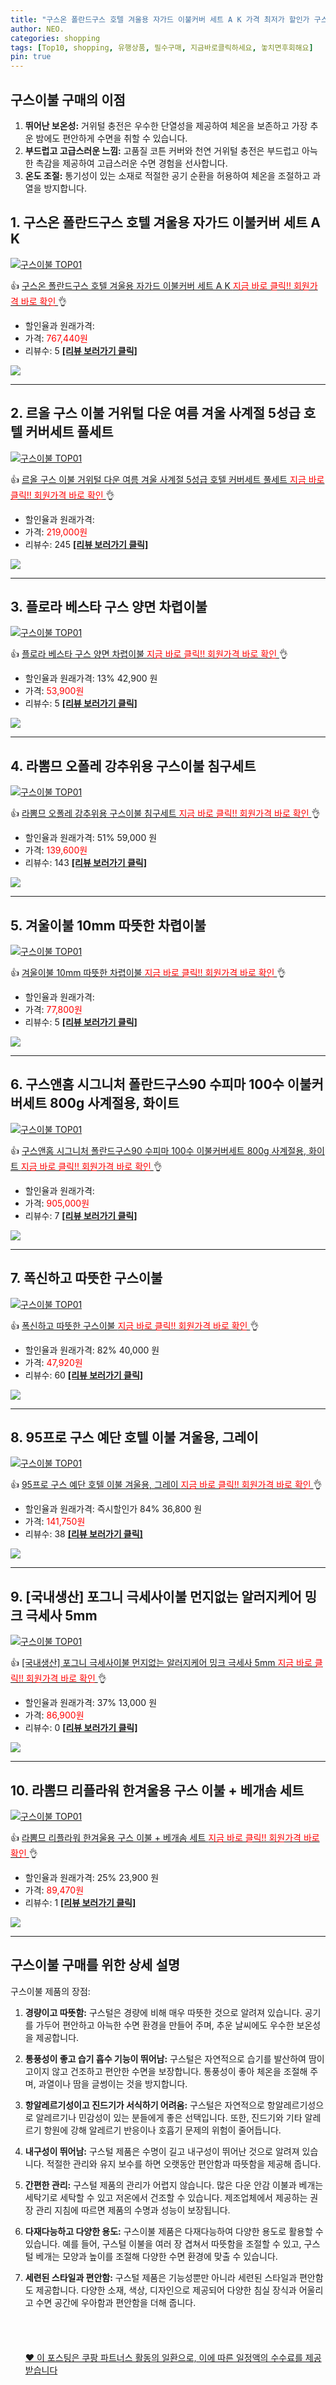 ```yaml
---
title: "구스온 폴란드구스 호텔 겨울용 자가드 이불커버 세트 A K 가격 최저가 할인가 구스이불 최저가 추천 제품 비교"
author: NEO.
categories: shopping
tags: [Top10, shopping, 유행상품, 필수구매, 지금바로클릭하세요, 놓치면후회해요]
pin: true
---
```

## 구스이불 구매의 이점
1. **뛰어난 보온성:** 거위털 충전은 우수한 단열성을 제공하여 체온을 보존하고 가장 추운 밤에도 편안하게 수면을 취할 수 있습니다.
2. **부드럽고 고급스러운 느낌:** 고품질 코튼 커버와 천연 거위털 충전은 부드럽고 아늑한 촉감을 제공하여 고급스러운 수면 경험을 선사합니다.
3. **온도 조절:** 통기성이 있는 소재로 적절한 공기 순환을 허용하여 체온을 조절하고 과열을 방지합니다.

   

## 1. 구스온 폴란드구스 호텔 겨울용 자가드 이불커버 세트 A K

[![구스이불 TOP01](https://thumbnail8.coupangcdn.com/thumbnails/remote/490x490ex/image/rs_quotation_api/m8mntv24/eb3600fc4a394e0f9306e943d96df9aa.jpg)](https://link.coupang.com/re/AFFSDP?lptag=AF3617701&subid=GithubCoopas&pageKey=7009955267&traceid=V0-153&itemId=17222292849&vendorItemId=84394107798)


👍 [구스온 폴란드구스 호텔 겨울용 자가드 이불커버 세트 A K <font color=red> 지금 바로 클릭!! 회원가격 바로 확인 </font> ](https://link.coupang.com/re/AFFSDP?lptag=AF3617701&subid=GithubCoopas&pageKey=7009955267&traceid=V0-153&itemId=17222292849&vendorItemId=84394107798) 👌 


- 할인율과 원래가격: 
- 가격: <span style='color:red'>767,440원</span>
- 리뷰수: 5  [**[리뷰 보러가기 클릭]**](https://link.coupang.com/re/AFFSDP?lptag=AF3617701&subid=GithubCoopas&pageKey=7009955267&traceid=V0-153&itemId=17222292849&vendorItemId=84394107798)

[![](/discount_price.png)](https://link.coupang.com/re/AFFSDP?lptag=AF3617701&subid=GithubCoopas&pageKey=7009955267&traceid=V0-153&itemId=17222292849&vendorItemId=84394107798)

---


   

## 2. 르올 구스 이불 거위털 다운 여름 겨울 사계절 5성급 호텔 커버세트 풀세트

[![구스이불 TOP01](https://thumbnail6.coupangcdn.com/thumbnails/remote/490x490ex/image/vendor_inventory/ec35/64809d3a3d68027ebca1658d4030bd8f317e92f167ea46b01376b1029ad5.jpg)](https://link.coupang.com/re/AFFSDP?lptag=AF3617701&subid=GithubCoopas&pageKey=7508584747&traceid=V0-153&itemId=19669406301&vendorItemId=79201880629)


👍 [르올 구스 이불 거위털 다운 여름 겨울 사계절 5성급 호텔 커버세트 풀세트 <font color=red> 지금 바로 클릭!! 회원가격 바로 확인 </font> ](https://link.coupang.com/re/AFFSDP?lptag=AF3617701&subid=GithubCoopas&pageKey=7508584747&traceid=V0-153&itemId=19669406301&vendorItemId=79201880629) 👌 


- 할인율과 원래가격: 
- 가격: <span style='color:red'>219,000원</span>
- 리뷰수: 245  [**[리뷰 보러가기 클릭]**](https://link.coupang.com/re/AFFSDP?lptag=AF3617701&subid=GithubCoopas&pageKey=7508584747&traceid=V0-153&itemId=19669406301&vendorItemId=79201880629)

[![](/discount_price.png)](https://link.coupang.com/re/AFFSDP?lptag=AF3617701&subid=GithubCoopas&pageKey=7508584747&traceid=V0-153&itemId=19669406301&vendorItemId=79201880629)

---


   

## 3. 플로라 베스타 구스 양면 차렵이불

[![구스이불 TOP01](https://thumbnail10.coupangcdn.com/thumbnails/remote/490x490ex/image/vendor_inventory/2543/827e3ac331a1c7592ef3f85748d9b54c52b5990d3424cc43535fffe07682.jpg)](https://link.coupang.com/re/AFFSDP?lptag=AF3617701&subid=GithubCoopas&pageKey=7599714258&traceid=V0-153&itemId=20100912759&vendorItemId=87196091397)


👍 [플로라 베스타 구스 양면 차렵이불 <font color=red> 지금 바로 클릭!! 회원가격 바로 확인 </font> ](https://link.coupang.com/re/AFFSDP?lptag=AF3617701&subid=GithubCoopas&pageKey=7599714258&traceid=V0-153&itemId=20100912759&vendorItemId=87196091397) 👌 


- 할인율과 원래가격: 13%  42,900   원
- 가격: <span style='color:red'>53,900원</span>
- 리뷰수: 5  [**[리뷰 보러가기 클릭]**](https://link.coupang.com/re/AFFSDP?lptag=AF3617701&subid=GithubCoopas&pageKey=7599714258&traceid=V0-153&itemId=20100912759&vendorItemId=87196091397)

[![](/discount_price.png)](https://link.coupang.com/re/AFFSDP?lptag=AF3617701&subid=GithubCoopas&pageKey=7599714258&traceid=V0-153&itemId=20100912759&vendorItemId=87196091397)

---


   

## 4. 라뽐므 오폴레 강추위용 구스이불 침구세트

[![구스이불 TOP01](https://thumbnail9.coupangcdn.com/thumbnails/remote/490x490ex/image/retail/images/2019/10/04/15/1/96f5ab04-0ad1-4aa8-98c3-278431a63864.jpg)](https://link.coupang.com/re/AFFSDP?lptag=AF3617701&subid=GithubCoopas&pageKey=311677441&traceid=V0-153&itemId=988068389&vendorItemId=5403868588)


👍 [라뽐므 오폴레 강추위용 구스이불 침구세트 <font color=red> 지금 바로 클릭!! 회원가격 바로 확인 </font> ](https://link.coupang.com/re/AFFSDP?lptag=AF3617701&subid=GithubCoopas&pageKey=311677441&traceid=V0-153&itemId=988068389&vendorItemId=5403868588) 👌 


- 할인율과 원래가격: 51%  59,000   원
- 가격: <span style='color:red'>139,600원</span>
- 리뷰수: 143  [**[리뷰 보러가기 클릭]**](https://link.coupang.com/re/AFFSDP?lptag=AF3617701&subid=GithubCoopas&pageKey=311677441&traceid=V0-153&itemId=988068389&vendorItemId=5403868588)

[![](/discount_price.png)](https://link.coupang.com/re/AFFSDP?lptag=AF3617701&subid=GithubCoopas&pageKey=311677441&traceid=V0-153&itemId=988068389&vendorItemId=5403868588)

---


   

## 5. 겨울이불 10mm 따뜻한 차렵이불

[![구스이불 TOP01](https://thumbnail9.coupangcdn.com/thumbnails/remote/490x490ex/image/vendor_inventory/02b5/c4045da4313fa4bb70830ab2c4454bf9c76d22f04e41f8200e098d128d1c.jpg)](https://link.coupang.com/re/AFFSDP?lptag=AF3617701&subid=GithubCoopas&pageKey=7562979919&traceid=V0-153&itemId=19929328609&vendorItemId=87522414793)


👍 [겨울이불 10mm 따뜻한 차렵이불 <font color=red> 지금 바로 클릭!! 회원가격 바로 확인 </font> ](https://link.coupang.com/re/AFFSDP?lptag=AF3617701&subid=GithubCoopas&pageKey=7562979919&traceid=V0-153&itemId=19929328609&vendorItemId=87522414793) 👌 


- 할인율과 원래가격: 
- 가격: <span style='color:red'>77,800원</span>
- 리뷰수: 5  [**[리뷰 보러가기 클릭]**](https://link.coupang.com/re/AFFSDP?lptag=AF3617701&subid=GithubCoopas&pageKey=7562979919&traceid=V0-153&itemId=19929328609&vendorItemId=87522414793)

[![](/discount_price.png)](https://link.coupang.com/re/AFFSDP?lptag=AF3617701&subid=GithubCoopas&pageKey=7562979919&traceid=V0-153&itemId=19929328609&vendorItemId=87522414793)

---


   

## 6. 구스앤홈 시그니처 폴란드구스90 수피마 100수 이불커버세트 800g 사계절용, 화이트

[![구스이불 TOP01](https://thumbnail8.coupangcdn.com/thumbnails/remote/490x490ex/image/rs_quotation_api/wfaroxm4/08c9a69453434560bf0f0b5aec1a1867.jpg)](https://link.coupang.com/re/AFFSDP?lptag=AF3617701&subid=GithubCoopas&pageKey=7595453575&traceid=V0-153&itemId=20080100746&vendorItemId=87175706211)


👍 [구스앤홈 시그니처 폴란드구스90 수피마 100수 이불커버세트 800g 사계절용, 화이트 <font color=red> 지금 바로 클릭!! 회원가격 바로 확인 </font> ](https://link.coupang.com/re/AFFSDP?lptag=AF3617701&subid=GithubCoopas&pageKey=7595453575&traceid=V0-153&itemId=20080100746&vendorItemId=87175706211) 👌 


- 할인율과 원래가격: 
- 가격: <span style='color:red'>905,000원</span>
- 리뷰수: 7  [**[리뷰 보러가기 클릭]**](https://link.coupang.com/re/AFFSDP?lptag=AF3617701&subid=GithubCoopas&pageKey=7595453575&traceid=V0-153&itemId=20080100746&vendorItemId=87175706211)

[![](/discount_price.png)](https://link.coupang.com/re/AFFSDP?lptag=AF3617701&subid=GithubCoopas&pageKey=7595453575&traceid=V0-153&itemId=20080100746&vendorItemId=87175706211)

---


   

## 7. 폭신하고 따뜻한 구스이불

[![구스이불 TOP01](https://thumbnail6.coupangcdn.com/thumbnails/remote/490x490ex/image/vendor_inventory/80a2/29f7c9e21b3a69a20b935fdad1dd18711207d099a02c55a6917d7103908c.jpg)](https://link.coupang.com/re/AFFSDP?lptag=AF3617701&subid=GithubCoopas&pageKey=7752310688&traceid=V0-153&itemId=20885057821&vendorItemId=87967960827)


👍 [폭신하고 따뜻한 구스이불 <font color=red> 지금 바로 클릭!! 회원가격 바로 확인 </font> ](https://link.coupang.com/re/AFFSDP?lptag=AF3617701&subid=GithubCoopas&pageKey=7752310688&traceid=V0-153&itemId=20885057821&vendorItemId=87967960827) 👌 


- 할인율과 원래가격: 82%  40,000   원
- 가격: <span style='color:red'>47,920원</span>
- 리뷰수: 60  [**[리뷰 보러가기 클릭]**](https://link.coupang.com/re/AFFSDP?lptag=AF3617701&subid=GithubCoopas&pageKey=7752310688&traceid=V0-153&itemId=20885057821&vendorItemId=87967960827)

[![](/discount_price.png)](https://link.coupang.com/re/AFFSDP?lptag=AF3617701&subid=GithubCoopas&pageKey=7752310688&traceid=V0-153&itemId=20885057821&vendorItemId=87967960827)

---


   

## 8. 95프로 구스 예단 호텔 이불 겨울용, 그레이

[![구스이불 TOP01](https://thumbnail7.coupangcdn.com/thumbnails/remote/490x490ex/image/rs_quotation_api/r47bazts/73415563c09b48f799d3cea688c64429.jpg)](https://link.coupang.com/re/AFFSDP?lptag=AF3617701&subid=GithubCoopas&pageKey=4930647727&traceid=V0-153&itemId=6478286328&vendorItemId=73772582060)


👍 [95프로 구스 예단 호텔 이불 겨울용, 그레이 <font color=red> 지금 바로 클릭!! 회원가격 바로 확인 </font> ](https://link.coupang.com/re/AFFSDP?lptag=AF3617701&subid=GithubCoopas&pageKey=4930647727&traceid=V0-153&itemId=6478286328&vendorItemId=73772582060) 👌 


- 할인율과 원래가격: 즉시할인가 84%  36,800   원
- 가격: <span style='color:red'>141,750원</span>
- 리뷰수: 38  [**[리뷰 보러가기 클릭]**](https://link.coupang.com/re/AFFSDP?lptag=AF3617701&subid=GithubCoopas&pageKey=4930647727&traceid=V0-153&itemId=6478286328&vendorItemId=73772582060)

[![](/discount_price.png)](https://link.coupang.com/re/AFFSDP?lptag=AF3617701&subid=GithubCoopas&pageKey=4930647727&traceid=V0-153&itemId=6478286328&vendorItemId=73772582060)

---


   

## 9. [국내생산] 포그니 극세사이불 먼지없는 알러지케어 밍크 극세사 5mm

[![구스이불 TOP01](https://thumbnail10.coupangcdn.com/thumbnails/remote/490x490ex/image/vendor_inventory/15ec/6544b1c22a15c0bfa60e2470059556d5c467fc7a9ab4da7291db0d38f87b.png)](https://link.coupang.com/re/AFFSDP?lptag=AF3617701&subid=GithubCoopas&pageKey=7663262814&traceid=V0-153&itemId=20421810185&vendorItemId=87503330602)


👍 [[국내생산] 포그니 극세사이불 먼지없는 알러지케어 밍크 극세사 5mm <font color=red> 지금 바로 클릭!! 회원가격 바로 확인 </font> ](https://link.coupang.com/re/AFFSDP?lptag=AF3617701&subid=GithubCoopas&pageKey=7663262814&traceid=V0-153&itemId=20421810185&vendorItemId=87503330602) 👌 


- 할인율과 원래가격: 37%  13,000   원
- 가격: <span style='color:red'>86,900원</span>
- 리뷰수: 0  [**[리뷰 보러가기 클릭]**](https://link.coupang.com/re/AFFSDP?lptag=AF3617701&subid=GithubCoopas&pageKey=7663262814&traceid=V0-153&itemId=20421810185&vendorItemId=87503330602)

[![](/discount_price.png)](https://link.coupang.com/re/AFFSDP?lptag=AF3617701&subid=GithubCoopas&pageKey=7663262814&traceid=V0-153&itemId=20421810185&vendorItemId=87503330602)

---


   

## 10. 라뽐므 리플라워 한겨울용 구스 이불 + 베개솜 세트

[![구스이불 TOP01](https://thumbnail6.coupangcdn.com/thumbnails/remote/490x490ex/image/retail/images/767063040184607-a9118caf-e427-4f1e-8450-6bb762fd9acc.jpg)](https://link.coupang.com/re/AFFSDP?lptag=AF3617701&subid=GithubCoopas&pageKey=5504415588&traceid=V0-153&itemId=8560797099&vendorItemId=75960713136)


👍 [라뽐므 리플라워 한겨울용 구스 이불 + 베개솜 세트 <font color=red> 지금 바로 클릭!! 회원가격 바로 확인 </font> ](https://link.coupang.com/re/AFFSDP?lptag=AF3617701&subid=GithubCoopas&pageKey=5504415588&traceid=V0-153&itemId=8560797099&vendorItemId=75960713136) 👌 


- 할인율과 원래가격: 25%  23,900   원
- 가격: <span style='color:red'>89,470원</span>
- 리뷰수: 1  [**[리뷰 보러가기 클릭]**](https://link.coupang.com/re/AFFSDP?lptag=AF3617701&subid=GithubCoopas&pageKey=5504415588&traceid=V0-153&itemId=8560797099&vendorItemId=75960713136)

[![](/discount_price.png)](https://link.coupang.com/re/AFFSDP?lptag=AF3617701&subid=GithubCoopas&pageKey=5504415588&traceid=V0-153&itemId=8560797099&vendorItemId=75960713136)

---
## 구스이불 구매를 위한 상세 설명
구스이불 제품의 장점:

1. **경량이고 따뜻함:** 구스털은 경량에 비해 매우 따뜻한 것으로 알려져 있습니다. 공기를 가두어 편안하고 아늑한 수면 환경을 만들어 주며, 추운 날씨에도 우수한 보온성을 제공합니다.

2. **통풍성이 좋고 습기 흡수 기능이 뛰어남:** 구스털은 자연적으로 습기를 발산하여 땀이 고이지 않고 건조하고 편안한 수면을 보장합니다. 통풍성이 좋아 체온을 조절해 주며, 과열이나 땀을 글썽이는 것을 방지합니다.

3. **항알레르기성이고 진드기가 서식하기 어려움:** 구스털은 자연적으로 항알레르기성으로 알레르기나 민감성이 있는 분들에게 좋은 선택입니다. 또한, 진드기와 기타 알레르기 항원에 강해 알레르기 반응이나 호흡기 문제의 위험이 줄어듭니다.

4. **내구성이 뛰어남:** 구스털 제품은 수명이 길고 내구성이 뛰어난 것으로 알려져 있습니다. 적절한 관리와 유지 보수를 하면 오랫동안 편안함과 따뜻함을 제공해 줍니다.

5. **간편한 관리:** 구스털 제품의 관리가 어렵지 않습니다. 많은 다운 안감 이불과 베개는 세탁기로 세탁할 수 있고 저온에서 건조할 수 있습니다. 제조업체에서 제공하는 권장 관리 지침에 따르면 제품의 수명과 성능이 보장됩니다.

6. **다재다능하고 다양한 용도:** 구스이불 제품은 다재다능하여 다양한 용도로 활용할 수 있습니다. 예를 들어, 구스털 이불을 여러 장 겹쳐서 따뜻함을 조절할 수 있고, 구스털 베개는 모양과 높이를 조절해 다양한 수면 환경에 맞출 수 있습니다.

7. **세련된 스타일과 편안함:** 구스털 제품은 기능성뿐만 아니라 세련된 스타일과 편안함도 제공합니다. 다양한 소재, 색상, 디자인으로 제공되어 다양한 침실 장식과 어울리고 수면 공간에 우아함과 편안함을 더해 줍니다.<br><br><br><br><br> [ ❤  이 포스팅은 쿠팡 파트너스 활동의 일환으로, 이에 따른 일정액의 수수료를 제공받습니다](https://link.coupang.com/a/bcEFyh)